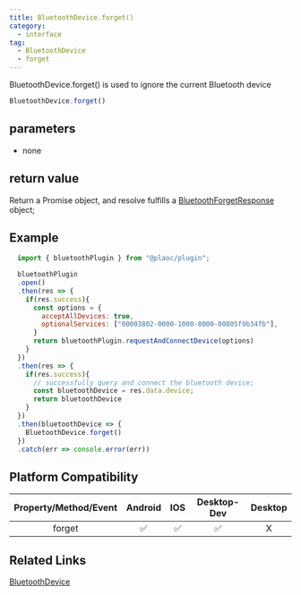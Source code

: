 ```yaml
---
title: BluetoothDevice.forget()
category:
  - interface
tag:
  - BluetoothDevice
  - forget
---
```


BluetoothDevice.forget() is used to ignore the current Bluetooth device

```js
BluetoothDevice.forget()
```

## parameters

  - none

## return value

  Return a Promise object, and resolve fulfills a [BluetoothForgetResponse](../bluetooth-forget-response/index.md) object;


## Example
```js
  import { bluetoothPlugin } from "@plaoc/plugin";

  bluetoothPlugin
  .open()
  .then(res => {
    if(res.success){
      const options = {
        acceptAllDevices: true,
        optionalServices: ["00003802-0000-1000-8000-00805f9b34fb"],
      }
      return bluetoothPlugin.requestAndConnectDevice(options)
    }
  })
  .then(res => {
    if(res.success){
      // successfully query and connect the bluetooth device;
      const bluetoothDevice = res.data.device;
      return bluetoothDevice
    }
  })
  .then(bluetoothDevice => {
    BluetoothDevice.forget()
  })
  .catch(err => console.error(err))
```

## Platform Compatibility

| Property/Method/Event| Android | IOS | Desktop-Dev | Desktop |
|:--------------------:|:-------:|:---:|:-----------:|:-------:|
| forget               | ✅      | ✅  | ✅           | X       |

## Related Links

[BluetoothDevice](./index.md)



